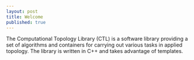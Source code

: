 ```yaml
---
layout: post
title: Welcome
published: true
---
```


The Computational Topology Library (CTL) is a software library providing a set of algorithms and containers for carrying out various tasks in applied topology. The library is written in C++ and takes advantage of templates. 